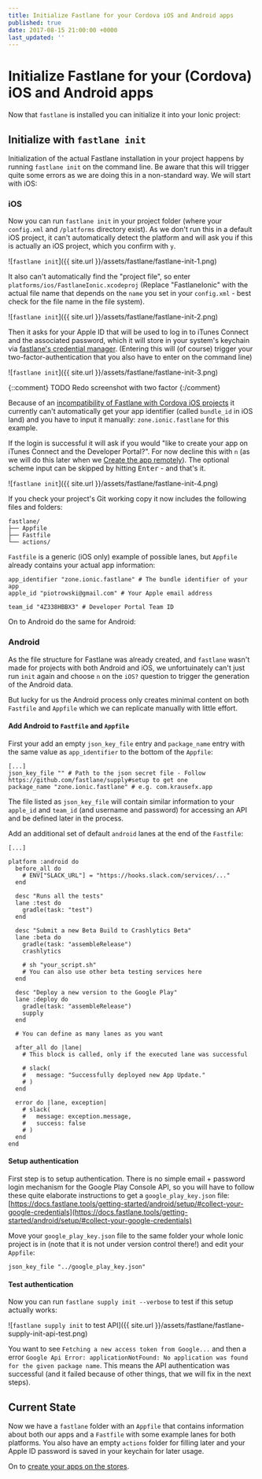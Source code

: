 ```yaml
---
title: Initialize Fastlane for your Cordova iOS and Android apps
published: true
date: 2017-08-15 21:00:00 +0000
last_updated: ''
---
```

# Initialize Fastlane for your (Cordova) iOS and Android apps

Now that `fastlane` is installed you can initialize it into your Ionic project:

## Initialize with `fastlane init`

Initialization of the actual Fastlane installation in your project happens by running `fastlane init` on the command line. Be aware that this will trigger quite some errors as we are doing this in a non-standard way. We will start with iOS:

### iOS

Now you can run `fastlane init` in your project folder (where your `config.xml` and `/platforms` directory exist). As we don't run this in a default iOS project, it can't automatically detect the platform and will ask you if this is actually an iOS project, which you confirm with `y`. 

![`fastlane init`]({{ site.url }}/assets/fastlane/fastlane-init-1.png)

It also can't automatically find the "project file", so enter `platforms/ios/FastlaneIonic.xcodeproj` (Replace "FastlaneIonic" with the actual file name that depends on the `name` you set in your `config.xml` - best check for the file name in the file system).

![`fastlane init`]({{ site.url }}/assets/fastlane/fastlane-init-2.png)

Then it asks for your Apple ID that will be used to log in to iTunes Connect and the associated password, which it will store in your system's keychain via [fastlane's credential manager](https://github.com/fastlane/fastlane/tree/master/credentials_manager). (Entering this will (of course) trigger your two-factor-authentication that you also have to enter on the command line)

![`fastlane init`]({{ site.url }}/assets/fastlane/fastlane-init-3.png)

{::comment}
TODO Redo screenshot with two factor
{:/comment}

Because of an [incompatibility of Fastlane with Cordova iOS projects](https://github.com/fastlane/fastlane/issues/10202) it currently can't automatically get your app identifier (called `bundle_id` in iOS land) and you have to input it manually: `zone.ionic.fastlane` for this example.

If the login is successful it will ask if you would "like to create your app on iTunes Connect and the Developer Portal?". For now decline this with `n` (as we will do this later when we [Create the app remotely](create-your-app-remotely-with-fastlane.md)). The optional scheme input can be skipped by hitting <kbd>Enter</kbd> - and that's it.

![`fastlane init`]({{ site.url }}/assets/fastlane/fastlane-init-4.png)

If you check your project's Git working copy it now includes the following files and folders:

```
fastlane/
├── Appfile
├── Fastfile
└── actions/
```

`Fastfile` is a generic (iOS only) example of possible lanes, but `Appfile` already contains your actual app information:

```
app_identifier "zone.ionic.fastlane" # The bundle identifier of your app
apple_id "piotrowski@gmail.com" # Your Apple email address

team_id "4Z338HBBX3" # Developer Portal Team ID
```

On to Android do the same for Android:

### Android

As the file structure for Fastlane was already created, and `fastlane` wasn't made for projects with both Android and iOS, we unfortuinately can't just run `init` again and choose `n` on the `iOS?` question to trigger the generation of the Android data.

But lucky for us the Android process only creates minimal content on both `Fastfile` and `Appfile` which we can replicate manually with little effort.

#### Add Android to `Fastfile` and `Appfile` 

First your add an empty `json_key_file` entry and `package_name` entry with the same value as `app_identifier` to the bottom of the `Appfile`:

```
[...]
json_key_file "" # Path to the json secret file - Follow https://github.com/fastlane/supply#setup to get one
package_name "zone.ionic.fastlane" # e.g. com.krausefx.app
```

The file listed as `json_key_file` will contain similar information to your `apple_id` and `team_id` (and username and password) for accessing an API and be defined later in the process.

Add an additional set of default `android` lanes at the end of the `Fastfile`:

```
[...]

platform :android do
  before_all do
    # ENV["SLACK_URL"] = "https://hooks.slack.com/services/..."
  end

  desc "Runs all the tests"
  lane :test do
    gradle(task: "test")
  end

  desc "Submit a new Beta Build to Crashlytics Beta"
  lane :beta do
    gradle(task: "assembleRelease")
    crashlytics

    # sh "your_script.sh"
    # You can also use other beta testing services here
  end

  desc "Deploy a new version to the Google Play"
  lane :deploy do
    gradle(task: "assembleRelease")
    supply
  end

  # You can define as many lanes as you want

  after_all do |lane|
    # This block is called, only if the executed lane was successful

    # slack(
    #   message: "Successfully deployed new App Update."
    # )
  end

  error do |lane, exception|
    # slack(
    #   message: exception.message,
    #   success: false
    # )
  end
end
```

#### Setup authentication

First step is to setup authentication. There is no simple email + password login mechanism for the Google Play Console API, so you will have to follow these quite elaborate instructions to get a `google_play_key.json` file:
[https://docs.fastlane.tools/getting-started/android/setup/#collect-your-google-credentials](https://docs.fastlane.tools/getting-started/android/setup/#collect-your-google-credentials) 

Move your `google_play_key.json` file to the same folder your whole Ionic project is in (note that it is not under version control there!) and edit your `Appfile`:

```
json_key_file "../google_play_key.json"
```

#### Test authentication

Now you can run `fastlane supply init --verbose` to test if this setup actually works:

![`fastlane supply init` to test API]({{ site.url }}/assets/fastlane/fastlane-supply-init-api-test.png)

You want to see `Fetching a new access token from Google...` and then a error `Google Api Error: applicationNotFound: No application was found for the given package name`. This means the API authentication was successful (and it failed because of other things, that we will fix in the next steps).

## Current State

Now we have a `fastlane` folder with an `Appfile` that contains information about both our apps and a `Fastfile` with some example lanes for both platforms. You also have an empty `actions` folder for filling later and your Apple ID password is saved in your keychain for later usage.

On to [create your apps on the stores](create-your-app-remotely-with-fastlane.md).